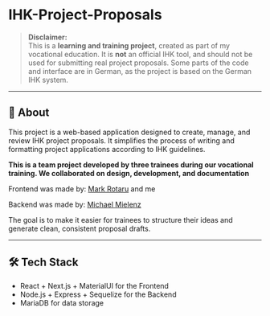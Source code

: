 # IHK-Project-Proposals

> **Disclaimer:**  
> This is a **learning and training project**, created as part of my vocational education.
> It is **not** an official IHK tool, and should not be used for submitting real project proposals.
> Some parts of the code and interface are in German, as the project is based on the German IHK system.

---

## 🧩 About

This project is a web-based application designed to create, manage, and review IHK project proposals.
It simplifies the process of writing and formatting project applications according to IHK guidelines.

**This is a team project developed by three trainees during our vocational training.
We collaborated on design, development, and documentation**

Frontend was made by: [Mark Rotaru](https://github.com/rotarumark) and me

Backend was made by: [Michael Mielenz](https://github.com/MMielenz)

The goal is to make it easier for trainees to structure their ideas and generate clean, consistent proposal drafts.

---

## 🛠️ Tech Stack

- React + Next.js + MaterialUI for the Frontend
- Node.js + Express + Sequelize for the Backend
- MariaDB for data storage
